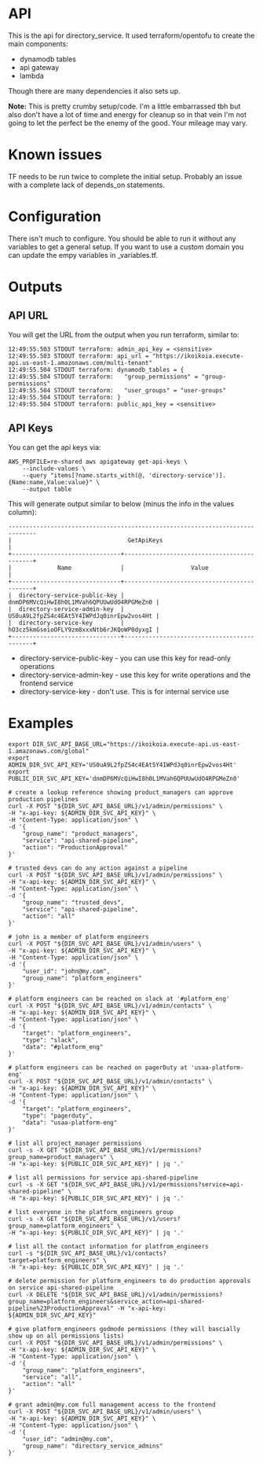 # API

This is the api for directory_service. It used terraform/opentofu to create the main components:
- dynamodb tables
- api gateway
- lambda

Though there are many dependencies it also sets up. 

**Note:** This is pretty crumby setup/code. I'm a little embarrassed tbh but also don't have a lot of time and energy for cleanup so in that vein I'm not going to let the perfect be the enemy of the good. Your mileage may vary.

# Known issues

TF needs to be run twice to complete the initial setup. Probably an issue with a complete lack of depends_on statements.

# Configuration

There isn't much to configure. You should be able to run it without any variables to get a general setup. If you want to use a custom domain you can update the empy variables in _variables.tf.

# Outputs

## API URL

You will get the URL from the output when you run terraform, similar to:

```
12:49:55.503 STDOUT terraform: admin_api_key = <sensitive>
12:49:55.503 STDOUT terraform: api_url = "https://ikoikoia.execute-api.us-east-1.amazonaws.com/multi-tenant"
12:49:55.504 STDOUT terraform: dynamodb_tables = {
12:49:55.504 STDOUT terraform:   "group_permissions" = "group-permissions"
12:49:55.504 STDOUT terraform:   "user_groups" = "user-groups"
12:49:55.504 STDOUT terraform: }
12:49:55.504 STDOUT terraform: public_api_key = <sensitive>
```

## API Keys

You can get the api keys via:

```
AWS_PROFILE=re-shared aws apigateway get-api-keys \
    --include-values \
    --query "items[?name.starts_with(@, 'directory-service')].{Name:name,Value:value}" \
    --output table
```
This will generate output similar to below (minus the info in the values column):

```
------------------------------------------------------------------------------
|                                 GetApiKeys                                 |
+-------------------------------+--------------------------------------------+
|             Name              |                   Value                    |
+-------------------------------+--------------------------------------------+
|  directory-service-public-key |  dnmDP6MVcQiHwI8h0L1MVah6QPUUwUdO4RPGMeZn0 |
|  directory-service-admin-key  |  US0uA9L2fpZS4c4EAt5Y4IWPdJq0inrEpw2vos4Ht |
|  directory-service-key        |  hO3cz5kmGseioOFLY9zm8xxxNtb6rJKQoWP0dyxgI |
+-------------------------------+--------------------------------------------+
```

* directory-service-public-key - you can use this key for read-only operations
* directory-service-admin-key - use this key for write operations and the frontend service
* directory-service-key - don't use. This is for internal service use

# Examples

```
export DIR_SVC_API_BASE_URL="https://ikoikoia.execute-api.us-east-1.amazonaws.com/global"
export ADMIN_DIR_SVC_API_KEY='US0uA9L2fpZS4c4EAt5Y4IWPdJq0inrEpw2vos4Ht'
export PUBLIC_DIR_SVC_API_KEY='dnmDP6MVcQiHwI8h0L1MVah6QPUUwUdO4RPGMeZn0'

# create a lookup reference showing product_managers can approve production pipelines
curl -X POST "${DIR_SVC_API_BASE_URL}/v1/admin/permissions" \
-H "x-api-key: ${ADMIN_DIR_SVC_API_KEY}" \
-H "Content-Type: application/json" \
-d '{
    "group_name": "product_managers",
    "service": "api-shared-pipeline",
    "action": "ProductionApproval"
}'

# trusted devs can do any action against a pipeline
curl -X POST "${DIR_SVC_API_BASE_URL}/v1/admin/permissions" \
-H "x-api-key: ${ADMIN_DIR_SVC_API_KEY}" \
-H "Content-Type: application/json" \
-d '{
    "group_name": "trusted_devs",
    "service": "api-shared-pipeline",
    "action": "all"
}'

# john is a member of platform engineers
curl -X POST "${DIR_SVC_API_BASE_URL}/v1/admin/users" \
-H "x-api-key: ${ADMIN_DIR_SVC_API_KEY}" \
-H "Content-Type: application/json" \
-d '{
    "user_id": "john@my.com",
    "group_name": "platform_engineers"
}'

# platform engineers can be reached on slack at '#platform_eng'
curl -X POST "${DIR_SVC_API_BASE_URL}/v1/admin/contacts" \
-H "x-api-key: ${ADMIN_DIR_SVC_API_KEY}" \
-H "Content-Type: application/json" \
-d '{
    "target": "platform_engineers",
    "type": "slack",
    "data": "#platform_eng"
}'

# platform engineers can be reached on pagerDuty at 'usaa-platform-eng'
curl -X POST "${DIR_SVC_API_BASE_URL}/v1/admin/contacts" \
-H "x-api-key: ${ADMIN_DIR_SVC_API_KEY}" \
-H "Content-Type: application/json" \
-d '{
    "target": "platform_engineers",
    "type": "pagerduty",
    "data": "usaa-platform-eng"
}'

# list all project_manager permissions
curl -s -X GET "${DIR_SVC_API_BASE_URL}/v1/permissions?group_name=product_managers" \
-H "x-api-key: ${PUBLIC_DIR_SVC_API_KEY}" | jq '.'

# list all permissions for service api-shared-pipeline
curl -s -X GET "${DIR_SVC_API_BASE_URL}/v1/permissions?service=api-shared-pipeline" \
-H "x-api-key: ${PUBLIC_DIR_SVC_API_KEY}" | jq '.'

# list everyone in the platform_engineers group
curl -s -X GET "${DIR_SVC_API_BASE_URL}/v1/users?group_name=platform_engineers" \
-H "x-api-key: ${PUBLIC_DIR_SVC_API_KEY}" | jq '.'

# list all the contact information for platfrom_engineers
curl -s "${DIR_SVC_API_BASE_URL}/v1/contacts?target=platform_engineers" \
-H "x-api-key: ${PUBLIC_DIR_SVC_API_KEY}" | jq '.'

# delete permission for platform_engineers to do production approvals on service api-shared-pipeline
curl -X DELETE "${DIR_SVC_API_BASE_URL}/v1/admin/permissions?group_name=platform_engineers&service_action=api-shared-pipeline%23ProductionApproval" -H "x-api-key: ${ADMIN_DIR_SVC_API_KEY}"

# give platform_engineers godmode permissions (they will bascially show up on all permissions lists)
curl -X POST "${DIR_SVC_API_BASE_URL}/v1/admin/permissions" \
-H "x-api-key: ${ADMIN_DIR_SVC_API_KEY}" \
-H "Content-Type: application/json" \
-d '{
    "group_name": "platform_engineers",
    "service": "all",
    "action": "all"
}'

# grant admin@my.com full management access to the frontend
curl -X POST "${DIR_SVC_API_BASE_URL}/v1/admin/users" \
-H "x-api-key: ${ADMIN_DIR_SVC_API_KEY}" \
-H "Content-Type: application/json" \
-d '{
    "user_id": "admin@my.com",
    "group_name": "directory_service_admins"
}'
```
